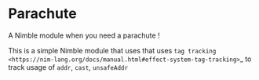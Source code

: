 # Parachute

A Nimble module when you need a parachute !

This is a simple Nimble module that uses that uses `tag tracking <https://nim-lang.org/docs/manual.html#effect-system-tag-tracking>`_ to track usage of ``addr``, ``cast``, ``unsafeAddr``
